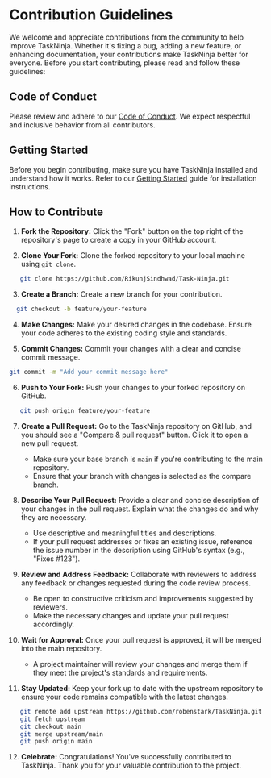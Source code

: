 # Contribution Guidelines

We welcome and appreciate contributions from the community to help improve TaskNinja. Whether it's fixing a bug, adding a new feature, or enhancing documentation, your contributions make TaskNinja better for everyone. Before you start contributing, please read and follow these guidelines:

## Code of Conduct

Please review and adhere to our [Code of Conduct](https://github.com/RikunjSindhwad/Task-Ninja/wiki/Code-of-Conduct). We expect respectful and inclusive behavior from all contributors.

## Getting Started

Before you begin contributing, make sure you have TaskNinja installed and understand how it works. Refer to our [Getting Started](https://github.com/RikunjSindhwad/Task-Ninja/wiki/Getting-Started) guide for installation instructions.

## How to Contribute

1. **Fork the Repository:** Click the "Fork" button on the top right of the repository's page to create a copy in your GitHub account.

2. **Clone Your Fork:** Clone the forked repository to your local machine using `git clone`.

```bash
   git clone https://github.com/RikunjSindhwad/Task-Ninja.git
```
3. **Create a Branch:** Create a new branch for your contribution.

```bash
  git checkout -b feature/your-feature
```
4. **Make Changes:** Make your desired changes in the codebase. Ensure your code adheres to the existing coding style and standards.

5. **Commit Changes:** Commit your changes with a clear and concise commit message.

```bash
git commit -m "Add your commit message here"
```
6. **Push to Your Fork:** Push your changes to your forked repository on GitHub.

```bash
   git push origin feature/your-feature
```
7. **Create a Pull Request:** Go to the TaskNinja repository on GitHub, and you should see a "Compare & pull request" button. Click it to open a new pull request.
   - Make sure your base branch is `main` if you're contributing to the main repository.
   - Ensure that your branch with changes is selected as the compare branch.

8. **Describe Your Pull Request:** Provide a clear and concise description of your changes in the pull request. Explain what the changes do and why they are necessary.

   - Use descriptive and meaningful titles and descriptions.
   - If your pull request addresses or fixes an existing issue, reference the issue number in the description using GitHub's syntax (e.g., "Fixes #123").

9. **Review and Address Feedback:** Collaborate with reviewers to address any feedback or changes requested during the code review process.

   - Be open to constructive criticism and improvements suggested by reviewers.
   - Make the necessary changes and update your pull request accordingly.

10. **Wait for Approval:** Once your pull request is approved, it will be merged into the main repository.

    - A project maintainer will review your changes and merge them if they meet the project's standards and requirements.

11. **Stay Updated:** Keep your fork up to date with the upstream repository to ensure your code remains compatible with the latest changes.

 ```bash
    git remote add upstream https://github.com/robenstark/TaskNinja.git
    git fetch upstream
    git checkout main
    git merge upstream/main
    git push origin main
```

12. **Celebrate:** Congratulations! You've successfully contributed to TaskNinja. Thank you for your valuable contribution to the project.
